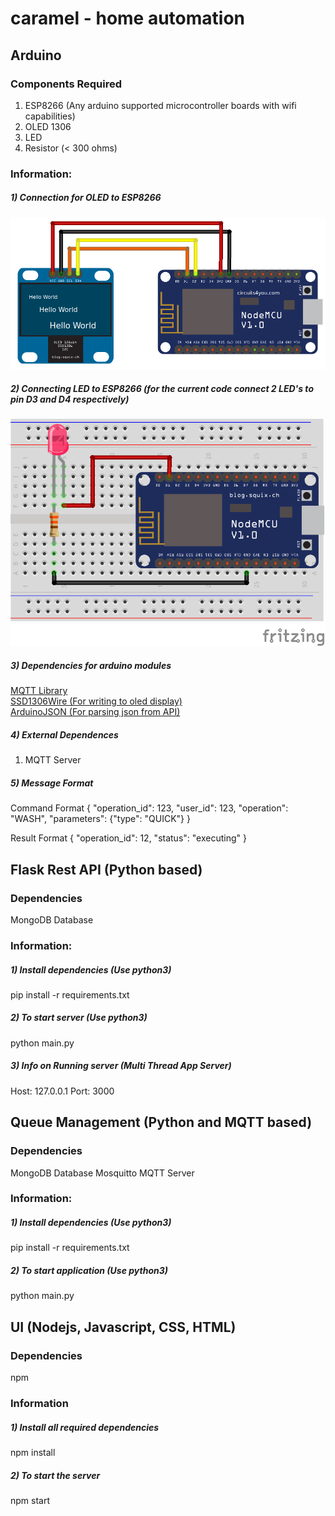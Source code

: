 # caramel - home automation

## Arduino

### Components Required <br>
1) ESP8266 (Any arduino supported microcontroller boards with wifi capabilities) <br>
2) OLED 1306 <br>
3) LED <br>
4) Resistor (< 300 ohms) <br>


### Information:

##### 1) Connection for OLED to ESP8266
<img src="https://github.com/santoshbalaji/lemur-caramel/blob/master/images/oled.png" />

##### 2) Connecting LED to ESP8266 (for the current code connect 2 LED's to pin D3 and D4 respectively)
<img src="https://github.com/santoshbalaji/lemur-caramel/blob/master/images/led.png" />

##### 3) Dependencies for arduino modules <br>
   <a href="https://github.com/knolleary/pubsubclient.git">MQTT Library</a><br>
   <a href="https://github.com/ThingPulse/esp8266-oled-ssd1306.git">SSD1306Wire (For writing to oled display)</a><br>
   <a href="https://arduinojson.org/">ArduinoJSON (For parsing json from API)</a><br>

##### 4) External Dependences
1) MQTT Server


##### 5) Message Format
Command Format 
{
  "operation_id": 123,
  "user_id": 123,
  "operation": "WASH",
  "parameters": {"type": "QUICK"}
}

Result Format
{
  "operation_id": 12,
  "status": "executing"
}


## Flask Rest API (Python based)

### Dependencies
MongoDB Database

### Information:

##### 1) Install dependencies (Use python3)
pip install -r requirements.txt

##### 2) To start server (Use python3)
python main.py 

##### 3) Info on Running server (Multi Thread App Server) 
Host: 127.0.0.1
Port: 3000


## Queue Management (Python and MQTT based)

### Dependencies
MongoDB Database
Mosquitto MQTT Server 

### Information:

##### 1) Install dependencies (Use python3)
pip install -r requirements.txt

##### 2) To start application (Use python3)
python main.py 


## UI (Nodejs, Javascript, CSS, HTML)

### Dependencies
npm

### Information

##### 1) Install all required dependencies
npm install

##### 2) To start the server
npm start


